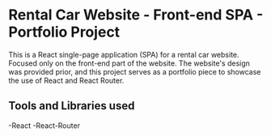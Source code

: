 # Rental Car Website - Front-end SPA - Portfolio Project

This is a React single-page application (SPA) for a rental car website. Focused only on the front-end part of the website. The website's design was provided prior, and this project serves as a portfolio piece to showcase the use of React and React Router.

## Tools and Libraries used

-React
-React-Router

